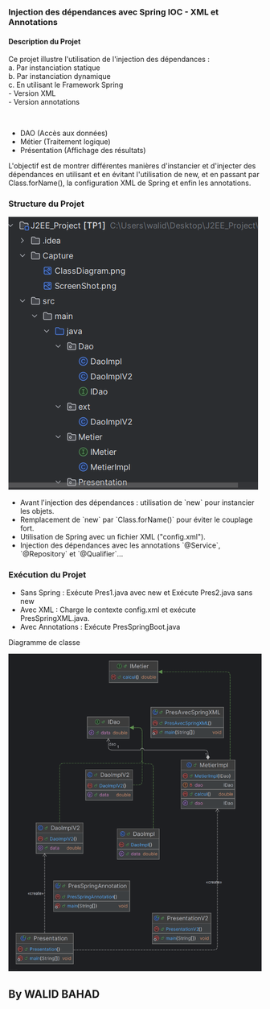 <h3>Injection des dépendances avec Spring IOC - XML et Annotations </h3>
<h4>Description du Projet </h4>
<p>Ce projet illustre l'utilisation de l'injection des dépendances :<br>
  a. Par instanciation statique<br>
  b. Par instanciation dynamique<br>
  c. En utilisant le Framework Spring<br>
       - Version XML<br>
       - Version annotations</p><br>
<ul>
<li>DAO (Accès aux données)</li>
<li>Métier (Traitement logique)</li>
<li>Présentation (Affichage des résultats)</li>
</ul>
<p>L'objectif est de montrer différentes manières d'instancier et d'injecter des dépendances en utilisant et en évitant l'utilisation de new, et en passant par Class.forName(), la configuration XML de Spring et enfin les annotations.</p>

<h3>Structure du Projet</h3>
<img src="Capture/ScreenShot.png">
<ul>
    <li>Avant l'injection des dépendances : utilisation de `new` pour instancier les objets.</li>
    <li>Remplacement de `new` par `Class.forName()` pour éviter le couplage fort.</li>
    <li>Utilisation de Spring avec un fichier XML ("config.xml").</li>
    <li>Injection des dépendances avec les annotations `@Service`, `@Repository` et `@Qualifier`...</li>
</ul>
<h3>Exécution du Projet</h3>
<ul>
    <li>Sans Spring : Exécute Pres1.java avec new et Exécute Pres2.java sans new</li>
    <li>Avec XML : Charge le contexte config.xml et exécute PresSpringXML.java.</li>
    <li>Avec Annotations : Exécute PresSpringBoot.java</li>
</ul>
<p>Diagramme de classe </p>
<img src="Capture/ClassDiagram.png">
<h2>By WALID BAHAD</h2>


